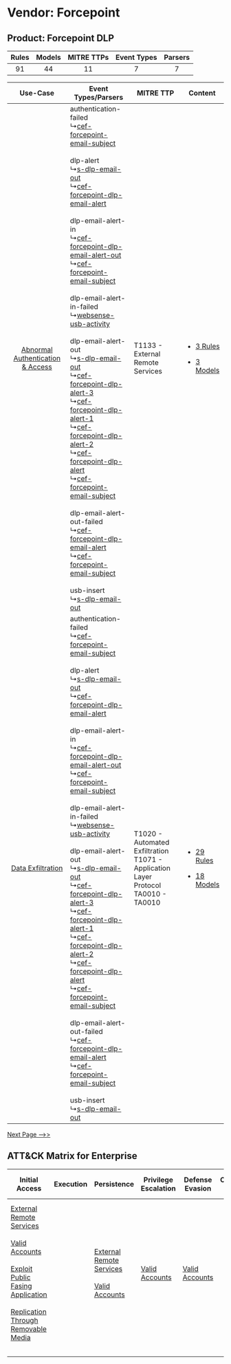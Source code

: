 Vendor: Forcepoint
==================
Product: Forcepoint DLP
-----------------------
| Rules | Models | MITRE TTPs | Event Types | Parsers |
|:-----:|:------:|:----------:|:-----------:|:-------:|
|  91   |   44   |     11     |      7      |    7    |

|    Use-Case    | Event Types/Parsers    | MITRE TTP    | Content    |
|:----:| ---- | ---- | ---- |
| [Abnormal Authentication & Access](../../../UseCases/uc_abnormal_authentication_&_access.md) |  authentication-failed<br> ↳[cef-forcepoint-email-subject](Ps/pC_cefforcepointemailsubject.md)<br><br> dlp-alert<br> ↳[s-dlp-email-out](Ps/pC_sdlpemailout.md)<br> ↳[cef-forcepoint-dlp-email-alert](Ps/pC_cefforcepointdlpemailalert.md)<br><br> dlp-email-alert-in<br> ↳[cef-forcepoint-dlp-email-alert-out](Ps/pC_cefforcepointdlpemailalertout.md)<br> ↳[cef-forcepoint-email-subject](Ps/pC_cefforcepointemailsubject.md)<br><br> dlp-email-alert-in-failed<br> ↳[websense-usb-activity](Ps/pC_websenseusbactivity.md)<br><br> dlp-email-alert-out<br> ↳[s-dlp-email-out](Ps/pC_sdlpemailout.md)<br> ↳[cef-forcepoint-dlp-alert-3](Ps/pC_cefforcepointdlpalert3.md)<br> ↳[cef-forcepoint-dlp-alert-1](Ps/pC_cefforcepointdlpalert1.md)<br> ↳[cef-forcepoint-dlp-alert-2](Ps/pC_cefforcepointdlpalert2.md)<br> ↳[cef-forcepoint-dlp-alert](Ps/pC_cefforcepointdlpalert.md)<br> ↳[cef-forcepoint-email-subject](Ps/pC_cefforcepointemailsubject.md)<br><br> dlp-email-alert-out-failed<br> ↳[cef-forcepoint-dlp-email-alert](Ps/pC_cefforcepointdlpemailalert.md)<br> ↳[cef-forcepoint-email-subject](Ps/pC_cefforcepointemailsubject.md)<br><br> usb-insert<br> ↳[s-dlp-email-out](Ps/pC_sdlpemailout.md)<br> | T1133 - External Remote Services<br>    | [<ul><li>3 Rules</li></ul><ul><li>3 Models</li></ul>](RM/r_m_forcepoint_forcepoint_dlp_Abnormal_Authentication_&_Access.md) |
|    [Data Exfiltration](../../../UseCases/uc_data_exfiltration.md)    |  authentication-failed<br> ↳[cef-forcepoint-email-subject](Ps/pC_cefforcepointemailsubject.md)<br><br> dlp-alert<br> ↳[s-dlp-email-out](Ps/pC_sdlpemailout.md)<br> ↳[cef-forcepoint-dlp-email-alert](Ps/pC_cefforcepointdlpemailalert.md)<br><br> dlp-email-alert-in<br> ↳[cef-forcepoint-dlp-email-alert-out](Ps/pC_cefforcepointdlpemailalertout.md)<br> ↳[cef-forcepoint-email-subject](Ps/pC_cefforcepointemailsubject.md)<br><br> dlp-email-alert-in-failed<br> ↳[websense-usb-activity](Ps/pC_websenseusbactivity.md)<br><br> dlp-email-alert-out<br> ↳[s-dlp-email-out](Ps/pC_sdlpemailout.md)<br> ↳[cef-forcepoint-dlp-alert-3](Ps/pC_cefforcepointdlpalert3.md)<br> ↳[cef-forcepoint-dlp-alert-1](Ps/pC_cefforcepointdlpalert1.md)<br> ↳[cef-forcepoint-dlp-alert-2](Ps/pC_cefforcepointdlpalert2.md)<br> ↳[cef-forcepoint-dlp-alert](Ps/pC_cefforcepointdlpalert.md)<br> ↳[cef-forcepoint-email-subject](Ps/pC_cefforcepointemailsubject.md)<br><br> dlp-email-alert-out-failed<br> ↳[cef-forcepoint-dlp-email-alert](Ps/pC_cefforcepointdlpemailalert.md)<br> ↳[cef-forcepoint-email-subject](Ps/pC_cefforcepointemailsubject.md)<br><br> usb-insert<br> ↳[s-dlp-email-out](Ps/pC_sdlpemailout.md)<br> | T1020 - Automated Exfiltration<br>T1071 - Application Layer Protocol<br>TA0010 - TA0010<br> | [<ul><li>29 Rules</li></ul><ul><li>18 Models</li></ul>](RM/r_m_forcepoint_forcepoint_dlp_Data_Exfiltration.md)    |
[Next Page -->>](2_ds_forcepoint_forcepoint_dlp.md)

ATT&CK Matrix for Enterprise
----------------------------
| Initial Access                                                                                                                                                                                                                                                                                                                 | Execution | Persistence                                                                                                                                      | Privilege Escalation                                                | Defense Evasion                                                     | Credential Access | Discovery | Lateral Movement                                                                         | Collection | Command and Control                                                                                                                                                                                                      | Exfiltration                                                                                                                                                                                                                                                                                                                                                                                                                                                                                                                           | Impact |
| ------------------------------------------------------------------------------------------------------------------------------------------------------------------------------------------------------------------------------------------------------------------------------------------------------------------------------ | --------- | ------------------------------------------------------------------------------------------------------------------------------------------------ | ------------------------------------------------------------------- | ------------------------------------------------------------------- | ----------------- | --------- | ---------------------------------------------------------------------------------------- | ---------- | ------------------------------------------------------------------------------------------------------------------------------------------------------------------------------------------------------------------------ | -------------------------------------------------------------------------------------------------------------------------------------------------------------------------------------------------------------------------------------------------------------------------------------------------------------------------------------------------------------------------------------------------------------------------------------------------------------------------------------------------------------------------------------- | ------ |
| [External Remote Services](https://attack.mitre.org/techniques/T1133)<br><br>[Valid Accounts](https://attack.mitre.org/techniques/T1078)<br><br>[Exploit Public Fasing Application](https://attack.mitre.org/techniques/T1190)<br><br>[Replication Through Removable Media](https://attack.mitre.org/techniques/T1091)<br><br> |           | [External Remote Services](https://attack.mitre.org/techniques/T1133)<br><br>[Valid Accounts](https://attack.mitre.org/techniques/T1078)<br><br> | [Valid Accounts](https://attack.mitre.org/techniques/T1078)<br><br> | [Valid Accounts](https://attack.mitre.org/techniques/T1078)<br><br> |                   |           | [Replication Through Removable Media](https://attack.mitre.org/techniques/T1091)<br><br> |            | [Proxy: Multi-hop Proxy](https://attack.mitre.org/techniques/T1090/003)<br><br>[Application Layer Protocol](https://attack.mitre.org/techniques/T1071)<br><br>[Proxy](https://attack.mitre.org/techniques/T1090)<br><br> | [Exfiltration Over Alternative Protocol](https://attack.mitre.org/techniques/T1048)<br><br>[Exfiltration Over Alternative Protocol: Exfiltration Over Unencrypted/Obfuscated Non-C2 Protocol](https://attack.mitre.org/techniques/T1048/003)<br><br>[Exfiltration Over Physical Medium: Exfiltration over USB](https://attack.mitre.org/techniques/T1052/001)<br><br>[Exfiltration Over Physical Medium](https://attack.mitre.org/techniques/T1052)<br><br>[Automated Exfiltration](https://attack.mitre.org/techniques/T1020)<br><br> |        |